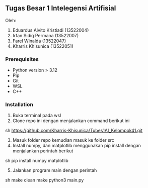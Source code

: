 ## Tugas Besar 1 Intelegensi Artifisial
Oleh:
1. Eduardus Alvito Kristiadi (13522004)
2. Irfan Sidiq Permana (13522007)
3. Farel Winalda (13522047)
4. Kharris Khisunica (13522051)

### Prerequisites

* Python version > 3.12
* Pip
* Git
* WSL
* C++

### Installation

1. Buka terminal pada wsl
2. Clone repo ini dengan menjalankan command berikut ini
   
sh
   https://github.com/Kharris-Khisunica/Tubes1AI_Kelompok41.git
   

3. Masuk folder repo kemudian masuk ke folder src
4. Install numpy, dan matplotlib menggunakan pip install dengan menjalankan perintah berikut
   
sh
   pip install numpy matplotlib
   

5. Jalankan program main dengan perintah

sh
    make clean
    make
    python3 main.py